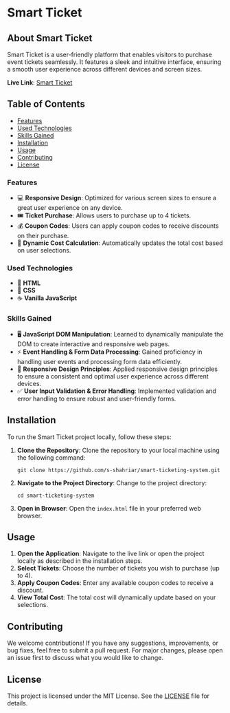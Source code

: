 # Smart Ticket

## About Smart Ticket

Smart Ticket is a user-friendly platform that enables visitors to purchase event tickets seamlessly. It features a sleek and intuitive interface, ensuring a smooth user experience across different devices and screen sizes.

**Live Link**: [Smart Ticket](https://s-shahriar.github.io/smart-ticketing-system/)

## Table of Contents

- [Features](#features)
- [Used Technologies](#used-technologies)
- [Skills Gained](#skills-gained)
- [Installation](#installation)
- [Usage](#usage)
- [Contributing](#contributing)
- [License](#license)

### Features

- 💻 **Responsive Design**: Optimized for various screen sizes to ensure a great user experience on any device.
- 🎟️ **Ticket Purchase**: Allows users to purchase up to 4 tickets.
- 💰 **Coupon Codes**: Users can apply coupon codes to receive discounts on their purchase.
- 🔄 **Dynamic Cost Calculation**: Automatically updates the total cost based on user selections.

### Used Technologies

- 📄 **HTML**
- 🎨 **CSS**
- ☕ **Vanilla JavaScript**

### Skills Gained

- 🖥️ **JavaScript DOM Manipulation**: Learned to dynamically manipulate the DOM to create interactive and responsive web pages.
- ⚡ **Event Handling & Form Data Processing**: Gained proficiency in handling user events and processing form data efficiently.
- 📐 **Responsive Design Principles**: Applied responsive design principles to ensure a consistent and optimal user experience across different devices.
- ✅ **User Input Validation & Error Handling**: Implemented validation and error handling to ensure robust and user-friendly forms.

## Installation

To run the Smart Ticket project locally, follow these steps:

1. **Clone the Repository**: Clone the repository to your local machine using the following command:
   ```
   git clone https://github.com/s-shahriar/smart-ticketing-system.git
   ```

2. **Navigate to the Project Directory**: Change to the project directory:
   ```
   cd smart-ticketing-system
   ```

3. **Open in Browser**: Open the `index.html` file in your preferred web browser.

## Usage

1. **Open the Application**: Navigate to the live link or open the project locally as described in the installation steps.
2. **Select Tickets**: Choose the number of tickets you wish to purchase (up to 4).
3. **Apply Coupon Codes**: Enter any available coupon codes to receive a discount.
4. **View Total Cost**: The total cost will dynamically update based on your selections.

## Contributing

We welcome contributions! If you have any suggestions, improvements, or bug fixes, feel free to submit a pull request. For major changes, please open an issue first to discuss what you would like to change.

## License

This project is licensed under the MIT License. See the [LICENSE](LICENSE) file for details.
